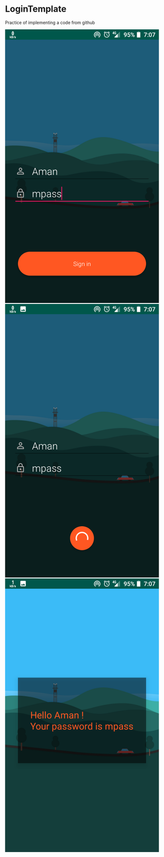 # LoginTemplate
Practice of implementing a code from github

![](screenshots/image1.png)
![](screenshots/image2.png)
![](screenshots/image3.png)
